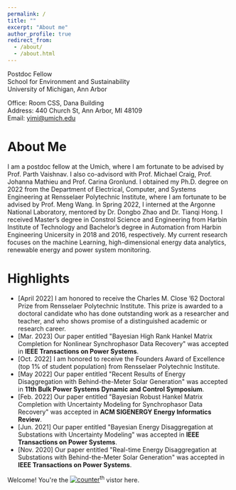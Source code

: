 ```yaml
---
permalink: /
title: ""
excerpt: "About me"
author_profile: true
redirect_from: 
  - /about/
  - /about.html
---
```


Postdoc Fellow<br/>
School for Environment and Sustainability<br/>
University of Michigan, Ann Arbor<br/>

Office: Room CSS, Dana Building <br/>
Address: 440 Church St, Ann Arbor, MI 48109<br/>
Email: yimi@umich.edu


About Me
======

I am a postdoc fellow at the Umich, where I am fortunate to be advised by Prof. Parth Vaishnav. I also co-advisord with Prof. Michael Craig, Prof. Johanna Mathieu and Prof. Carina Gronlund. I obtained my Ph.D. degree on 2022 from the Department of Electrical, Computer, and Systems Engineering at Rensselaer Polytechnic Institute, where I am fortunate to be advised by Prof. Meng Wang. In Spring 2022, I interned at the Argonne National Laboratory, mentored by Dr. Dongbo Zhao and Dr. Tianqi Hong. I received Master’s degree in Constrol Science and Engineering from Harbin Institute of Technology and Bachelor’s degree in Automation from Harbin Engineering Unicersity in 2018 and 2016, respectively. My current research focuses on the machine Learning, high-dimensional energy data analytics, renewable energy and power system monitoring. 


Highlights
======
* [April 2022]  I am honored to receive the Charles M. Close ’62 Doctoral Prize from Rensselaer Polytechnic Institute. This prize is awarded to a doctoral candidate who has done outstanding work as a researcher and teacher, and who shows promise of a distinguished academic or research career.
* [Mar. 2023] Our paper entitled "Bayesian High Rank Hankel Matrix Completion for Nonlinear Synchrophasor Data Recovery" was accepted in **IEEE Transactions on Power Systems**.
* [Oct. 2022]  I am honored to receive the Founders Award of Excellence (top 1% of student population) from Rensselaer Polytechnic Institute.
* [May 2022]  Our paper entitled "Recent Results of Energy Disaggregation with Behind-the-Meter Solar Generation" was accepted in **11th Bulk Power Systems Dynamic and Control Symposium**.
* [Feb. 2022]  Our paper entitled "Bayesian Robust Hankel Matrix Completion with Uncertainty Modeling for Synchrophasor Data Recovery" was accepted in **ACM SIGENERGY Energy Informatics Review**.
* [Jun. 2021] Our paper entitled "Bayesian Energy Disaggregation at Substations with Uncertainty Modeling" was accepted in **IEEE Transactions on Power Systems**.
* [Nov. 2020] Our paper entitled "Real-time Energy Disaggregation at Substations with Behind-the-Meter Solar Generation" was accepted in **IEEE Transactions on Power Systems**.

Welcome! You're the <a href='https://www.counter12.com'><img src='https://www.counter12.com/img-3YDb9ZxaACc7bd54-3.gif' border='0' alt='counter'></a><script type='text/javascript' src='https://www.counter12.com/ad.js?id=3YDb9ZxaACc7bd54'></script><sup>th</sup> vistor here.


